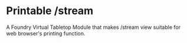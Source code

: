 # Printable /stream

A Foundry Virtual Tabletop Module that makes /stream view suitable for web browser's printing function.

